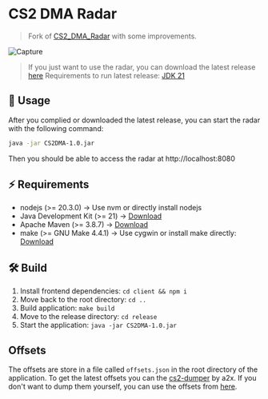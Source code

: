 # CS2 DMA Radar

> Fork of [CS2_DMA_Radar](https://github.com/MoZiHao/CS2_DMA_Radar) with some improvements.

![Capture](https://github.com/rabume/cs2-dma-radar/assets/19410629/b2097ba8-eda5-4a09-bf11-e643f0699c8b)

> If you just want to use the radar, you can download the latest release [here](https://github.com/rabume/cs2-dma-radar/releases)
> Requirements to run latest release: [JDK 21](https://adoptium.net/temurin/releases/?os=windows&arch=x64&package=jdk&version=21)

## 🚀 Usage

After you complied or downloaded the latest release, you can start the radar with the following command:

```bash
java -jar CS2DMA-1.0.jar
```

Then you should be able to access the radar at http://localhost:8080

## ⚡️ Requirements

- nodejs (>= 20.3.0) -> Use nvm or directly install nodejs
- Java Development Kit (>= 21) -> [Download](https://adoptium.net/temurin/releases/?os=windows&arch=x64&package=jdk&version=21)
- Apache Maven (>= 3.8.7) -> [Download](https://maven.apache.org/download.cgi)
- make (>= GNU Make 4.4.1) -> Use cygwin or install make directly: [Download](https://www.cygwin.com/)

## 🛠️ Build

1. Install frontend dependencies: `cd client && npm i`
2. Move back to the root directory: `cd ..`
3. Build application: `make build`
4. Move to the release directory: `cd release`
5. Start the application: `java -jar CS2DMA-1.0.jar`

## Offsets

The offsets are store in a file called `offsets.json` in the root directory of the application.
To get the latest offsets you can the [cs2-dumper](https://github.com/a2x/cs2-dumper) by a2x.
If you don't want to dump them yourself, you can use the offsets from [here](https://github.com/a2x/cs2-dumper/blob/main/generated/offsets.rs).
